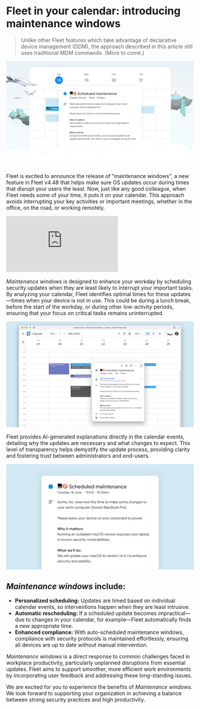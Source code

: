# Fleet in your calendar: introducing maintenance windows 

> Unlike other Fleet features which take advantage of declarative device management (DDM), the approach described in this article still uses traditional MDM commands.  (More to come.)

![Fleet in your calendar: introducing maintenance windows](../website/assets/images/articles/fleet-in-your-calendar-introducing-maintenance-windows-cover-900x450@2x.png)

Fleet is excited to announce the release of "maintenance windows", a new feature in Fleet v4.48 that helps make sure OS updates occur during times that disrupt your users the least. Now, just like any good colleague, when Fleet needs some of your time, it puts it on your calendar. This approach avoids interrupting your key activities or important meetings, whether in the office, on the road, or working remotely.

<div purpose="embedded-content">
	<iframe src="https://www.youtube.com/embed/nhufmzGUeNk?si=hZFMob6WR0bc3Y_A" title="YouTube video player" frameborder="0" allow="accelerometer; autoplay; clipboard-write; encrypted-media; gyroscope; picture-in-picture" allowfullscreen></iframe>
</div>

_Maintenance windows_ is designed to enhance your workday by scheduling security updates when they are least likely to interrupt your important tasks. By analyzing your calendar, Fleet identifies optimal times for these updates—times when your device is not in use. This could be during a lunch break, before the start of the workday, or during other low-activity periods, ensuring that your focus on critical tasks remains uninterrupted.

![Example downtime maintenance window calendar event](../website/assets/images/articles/fleet-in-your-calendar-introducing-maintenance-windows-1-900x450@2x.png "Example downtime maintenance window calendar event")

Fleet provides AI-generated explanations directly in the calendar events, detailing why the updates are necessary and what changes to expect. This level of transparency helps demystify the update process, providing clarity and fostering trust between administrators and end-users.

![Example downtime maintenance window calendar event](../website/assets/images/articles/fleet-in-your-calendar-introducing-maintenance-windows-2-900x450@2x.png "Example downtime maintenance window calendar event")

## _Maintenance windows_ include:

* **Personalized scheduling:** Updates are timed based on individual calendar events, so interventions happen when they are least intrusive.
* **Automatic rescheduling:** If a scheduled update becomes impractical—due to changes in your calendar, for example—Fleet automatically finds a new appropriate time.
* **Enhanced compliance:** With auto-scheduled maintenance windows, compliance with security protocols is maintained effortlessly, ensuring all devices are up to date without manual intervention.

_Maintenance windows_ is a direct response to common challenges faced in workplace productivity, particularly unplanned disruptions from essential updates. Fleet aims to support smoother, more efficient work environments by incorporating user feedback and addressing these long-standing issues.

We are excited for you to experience the benefits of _Maintenance windows_. We look forward to supporting your organization in achieving a balance between strong security practices and high productivity.

<meta name="category" value="announcements">
<meta name="authorFullName" value="JD Strong">
<meta name="authorGitHubUsername" value="spokanemac">
<meta name="publishedOn" value="2024-04-30">
<meta name="articleTitle" value="Fleet in your calendar: introducing maintenance windows">
<meta name="articleImageUrl" value="../website/assets/images/articles/fleet-in-your-calendar-introducing-maintenance-windows-cover-900x450@2x.png">
<meta name="description" value="Like any good colleague, when Fleet needs some of your time, it puts it on your calendar.">
